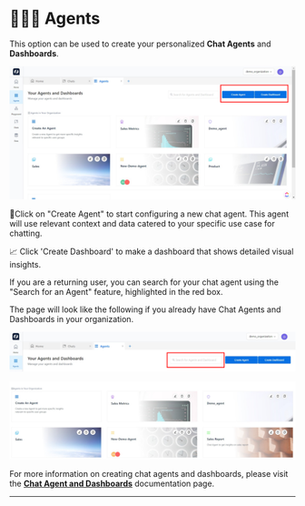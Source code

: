 # 🧑🏻‍💼 Agents

This option can be used to create your personalized **Chat Agents** and **Dashboards**. 

![Untitled](https://raw.githubusercontent.com/soumya-df/Documentations/903f167e062be559af1f77d5c1f2b5a5b8df4f90/onboarding/agents/Agents%20d27a6864209c49ab9d0acb762d354d91/Untitled.png)



🤖Click on "Create Agent" to start configuring a new chat agent. This agent will use relevant context and data catered to your specific use case for chatting.

📈 Click 'Create Dashboard' to make a dashboard that shows detailed visual insights.

If you are a returning user, you can search for your chat agent using the "Search for an Agent" feature, highlighted in the red box.

The page will look like the following if you already have Chat Agents and Dashboards in your organization.

![Untitled](https://raw.githubusercontent.com/soumya-df/Documentations/903f167e062be559af1f77d5c1f2b5a5b8df4f90/onboarding/agents/Agents%20d27a6864209c49ab9d0acb762d354d91/Untitled%201.png)

![Untitled](https://raw.githubusercontent.com/soumya-df/Documentations/903f167e062be559af1f77d5c1f2b5a5b8df4f90/onboarding/agents/Agents%20d27a6864209c49ab9d0acb762d354d91/Untitled%202.png)

For more information on creating chat agents and dashboards, please visit the **[Chat Agent and Dashboards](https://www.notion.so/Chat-Agents-c08b117e77b143a4b9b7f2d625455edb?pvs=21)** documentation page.

---
